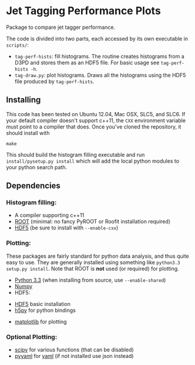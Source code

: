 # Jet Tagging Performance Plots

Package to compare jet tagger performance. 

The code is divided into two parts, each accessed by its own executable in `scripts/`: 

 - `tag-perf-hists`: fill histograms. The routine creates histograms from a D3PD and stores them as an HDF5 file. For basic usage see `tag-perf-hists -h`.
 - `tag-draw.py`: plot histograms. Draws all the histograms using the HDF5 file produced by `tag-perf-hists`. 

## Installing

This code has been tested on Ubuntu 12.04, Mac OSX, SLC5, and SLC6. If your default compiler doesn't support c++11, the `CXX` environment variable must point to a compiler that does. Once you've cloned the repository, it should install with 

    make

This should build the histogram filling executable and run `install/pysetup.py install` which will add the local python modules to your python search path. 

## Dependencies 

### Histogram filling:

 - A compiler supporting c++11 
 - [ROOT][0] (minimal: no fancy PyROOT or Roofit installation required)
 - [HDF5][2] (be sure to install with `--enable-cxx`)

### Plotting: 

These packages are fairly standard for python data analysis, and thus quite easy to use. They are generally installed using something like `python3.3 setup.py install`. Note that ROOT is **not** used (or required) for plotting.

- [Python 3.3][1] (when installing from source, use `--enable-shared`)
- [Numpy][4] 
- HDF5: 
 + [HDF5][2] basic installation 
 + [h5py][3] for python bindings
- [matplotlib][7] for plotting 

### Optional Plotting: 

- [scipy][8] for various functions (that can be disabled)
- [pyyaml][5] for [yaml][6] (if not installed use json instead)

[0]: http://root.cern.ch/drupal/content/downloading-root
[1]: http://www.python.org/getit/
[2]: http://www.hdfgroup.org/HDF5/release/obtainsrc.html
[3]: http://www.h5py.org/
[4]: https://pypi.python.org/pypi/numpy
[5]: http://pyyaml.org/wiki/PyYAML#DownloadandInstallation
[6]: http://www.yaml.org/
[7]: http://matplotlib.org/downloads.html
[8]: http://sourceforge.net/projects/scipy/files/
